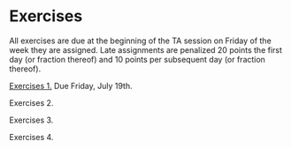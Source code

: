 # Exercises

All exercises are due at the beginning of the TA session on Friday of the week they are assigned.  Late assignments are penalized 20 points the first day (or fraction thereof) and 10 points per subsequent day (or fraction thereof).  

[Exercises 1.](exercises01.md)  Due Friday, July 19th.  

Exercises 2.

Exercises 3.

Exercises 4.

